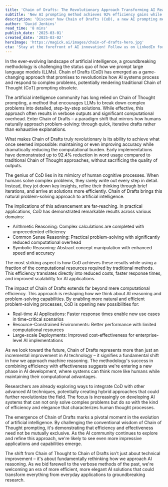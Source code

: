 ```yaml
---
title: 'Chain of Drafts: The Revolutionary Approach Transforming AI Reasoning'
subtitle: 'New AI prompting method achieves 92% efficiency gains while maintaining accuracy'
description: 'Discover how Chain of Drafts (CoD), a new AI prompting method, is revolutionizing problem-solving by enhancing efficiency and maintaining accuracy. By echoing human cognitive processes, CoD reduces computational overhead and transforms AI reasoning, suggesting a shift from traditional methods.'
author: 'David Jenkins'
read_time: '8 mins'
publish_date: '2025-03-01'
created_date: '2025-03-02'
heroImage: 'https://magick.ai/images/chain-of-drafts-hero.jpg'
cta: 'Stay at the forefront of AI innovation! Follow us on LinkedIn for more cutting-edge insights on breakthrough technologies like Chain of Drafts and their impact on the future of artificial intelligence.'
---
```


In the ever-evolving landscape of artificial intelligence, a groundbreaking methodology is challenging the status quo of how we prompt large language models (LLMs). Chain of Drafts (CoD) has emerged as a game-changing approach that promises to revolutionize how AI systems process and respond to complex problems, potentially rendering traditional Chain of Thought (CoT) prompting obsolete.

The artificial intelligence community has long relied on Chain of Thought prompting, a method that encourages LLMs to break down complex problems into detailed, step-by-step solutions. While effective, this approach often results in verbose outputs and significant computational overhead. Enter Chain of Drafts – a paradigm shift that mirrors how humans naturally approach problem-solving: through quick, iterative drafts rather than exhaustive explanations.

What makes Chain of Drafts truly revolutionary is its ability to achieve what once seemed impossible: maintaining or even improving accuracy while dramatically reducing the computational burden. Early implementations have demonstrated up to 92.4% reduction in word usage compared to traditional Chain of Thought approaches, without sacrificing the quality of outputs.

The genius of CoD lies in its mimicry of human cognitive processes. When humans solve complex problems, they rarely write out every step in detail. Instead, they jot down key insights, refine their thinking through brief iterations, and arrive at solutions more efficiently. Chain of Drafts brings this natural problem-solving approach to artificial intelligence.

The implications of this advancement are far-reaching. In practical applications, CoD has demonstrated remarkable results across various domains:

- Arithmetic Reasoning: Complex calculations are completed with unprecedented efficiency
- Common Sense Reasoning: Practical problem-solving with significantly reduced computational overhead
- Symbolic Reasoning: Abstract concept manipulation with enhanced speed and accuracy

The most striking aspect is how CoD achieves these results while using a fraction of the computational resources required by traditional methods. This efficiency translates directly into reduced costs, faster response times, and improved scalability for AI applications.

The impact of Chain of Drafts extends far beyond mere computational efficiency. This approach is reshaping how we think about AI reasoning and problem-solving capabilities. By enabling more natural and efficient problem-solving processes, CoD is opening new possibilities for:

- Real-time AI Applications: Faster response times enable new use cases in time-critical scenarios
- Resource-Constrained Environments: Better performance with limited computational resources
- Large-scale Deployments: Improved cost-effectiveness for enterprise-level AI implementations

As we look toward the future, Chain of Drafts represents more than just an incremental improvement in AI technology – it signifies a fundamental shift in how we approach machine reasoning. The methodology's success in combining efficiency with effectiveness suggests we're entering a new phase in AI development, where systems can think more like humans while maintaining their computational advantages.

Researchers are already exploring ways to integrate CoD with other advanced AI techniques, potentially creating hybrid approaches that could further revolutionize the field. The focus is increasingly on developing AI systems that can not only solve complex problems but do so with the kind of efficiency and elegance that characterizes human thought processes.

The emergence of Chain of Drafts marks a pivotal moment in the evolution of artificial intelligence. By challenging the conventional wisdom of Chain of Thought prompting, it's demonstrating that efficiency and effectiveness need not be mutually exclusive. As the AI community continues to explore and refine this approach, we're likely to see even more impressive applications and capabilities emerge.

The shift from Chain of Thought to Chain of Drafts isn't just about technical improvement – it's about fundamentally rethinking how we approach AI reasoning. As we bid farewell to the verbose methods of the past, we're welcoming an era of more efficient, more elegant AI solutions that could transform everything from everyday applications to groundbreaking research.